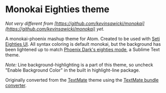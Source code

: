 # Monokai Eighties theme

*Not very different from [https://github.com/kevinsawicki/monokai](https://github.com/kevinsawicki/monokai) yet.*

A monokai-phoenix mashup theme for Atom. Created to be used with [Seti Eighties UI](https://github.com/justo/seti-eighties-ui). All syntax coloring is default monokai, but the background has been lightened up to match [Phoenix Dark's eighties mode](https://github.com/netatoo/phoenix-theme#eighties-mode-for-selected-tab), a Sublime Text theme.

*Note:* Line background-highlighting is a part of this theme, so uncheck "Enable Background Color" in the built in highlight-line package.




Originally converted from the [TextMate](http://www.monokai.nl/blog/wp-content/asdev/Monokai.tmTheme)
theme using the [TextMate bundle converter](http://atom.io/docs/latest/converting-a-text-mate-theme).

<!-- ![](https://f.cloud.github.com/assets/671378/2265671/d02ebee8-9e85-11e3-9b8c-12b2cb7015e3.png) -->
